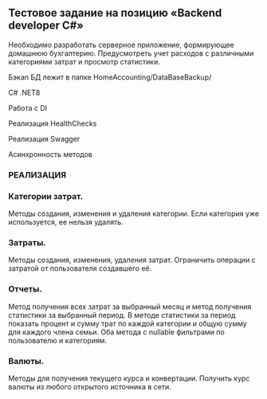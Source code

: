 ## Тестовое задание на позицию «Backend developer C#» ##

Необходимо разработать серверное приложение, формирующее домашнюю бухгалтерию. 
Предусмотреть учет расходов с различными категориями затрат и просмотр статистики. 

Бэкап БД лежит в папке HomeAccounting/DataBaseBackup/

C# .NET8

Работа с DI

Реализация HealthChecks

Реализация Swagger

Асинхронность методов



### РЕАЛИЗАЦИЯ ###

### Категории затрат. ###

Методы создания, изменения и удаления категории. Если категория уже используется, ее нельзя удалять.

### Затраты. ###

Методы создания, изменения, удаления затрат. Ограничить операции с затратой от пользователя создавшего её.

### Отчеты. ###

Метод получения всех затрат за выбранный месяц и метод получения статистики за выбранный период. В методе статистики за период показать процент и сумму трат по каждой категории и общую сумму для каждого члена семьи. Оба метода с nullable фильтрами по пользователю и категориям. 

### Валюты. ###

Методы для получения текущего курса и конвертации.  Получить курс валюты из любого открытого источника в сети.
